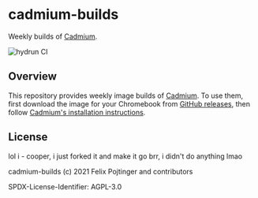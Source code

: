 # cadmium-builds

Weekly builds of [Cadmium](https://github.com/Maccraft123/Cadmium).

![hydrun CI](https://github.com/eqixcx/cadmium-builds/workflows/hydrun%20CI/badge.svg)

## Overview

This repository provides weekly image builds of [Cadmium](https://github.com/Maccraft123/Cadmium). To use them, first download the image for your Chromebook from [GitHub releases](https://github.com/pojntfx/cadmium-builds/releases), then follow [Cadmium's installation instructions](https://github.com/Maccraft123/Cadmium#or).

## License

lol i - cooper, i just forked it and make it go brr, i didn't do anything lmao

cadmium-builds (c) 2021 Felix Pojtinger and contributors

SPDX-License-Identifier: AGPL-3.0

